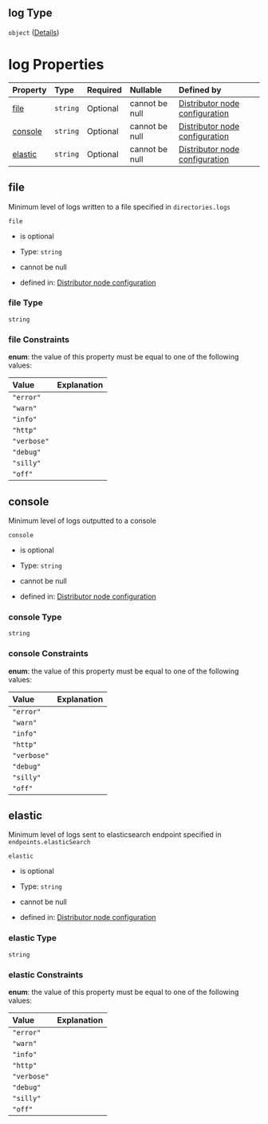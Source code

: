 ## log Type

`object` ([Details](definition-properties-log.md))

# log Properties

| Property            | Type     | Required | Nullable       | Defined by                                                                                                                       |
| :------------------ | :------- | :------- | :------------- | :------------------------------------------------------------------------------------------------------------------------------- |
| [file](#file)       | `string` | Optional | cannot be null | [Distributor node configuration](definition-properties-log-properties-file.md "undefined#/properties/log/properties/file")       |
| [console](#console) | `string` | Optional | cannot be null | [Distributor node configuration](definition-properties-log-properties-console.md "undefined#/properties/log/properties/console") |
| [elastic](#elastic) | `string` | Optional | cannot be null | [Distributor node configuration](definition-properties-log-properties-elastic.md "undefined#/properties/log/properties/elastic") |

## file

Minimum level of logs written to a file specified in `directories.logs`

`file`

*   is optional

*   Type: `string`

*   cannot be null

*   defined in: [Distributor node configuration](definition-properties-log-properties-file.md "undefined#/properties/log/properties/file")

### file Type

`string`

### file Constraints

**enum**: the value of this property must be equal to one of the following values:

| Value       | Explanation |
| :---------- | :---------- |
| `"error"`   |             |
| `"warn"`    |             |
| `"info"`    |             |
| `"http"`    |             |
| `"verbose"` |             |
| `"debug"`   |             |
| `"silly"`   |             |
| `"off"`     |             |

## console

Minimum level of logs outputted to a console

`console`

*   is optional

*   Type: `string`

*   cannot be null

*   defined in: [Distributor node configuration](definition-properties-log-properties-console.md "undefined#/properties/log/properties/console")

### console Type

`string`

### console Constraints

**enum**: the value of this property must be equal to one of the following values:

| Value       | Explanation |
| :---------- | :---------- |
| `"error"`   |             |
| `"warn"`    |             |
| `"info"`    |             |
| `"http"`    |             |
| `"verbose"` |             |
| `"debug"`   |             |
| `"silly"`   |             |
| `"off"`     |             |

## elastic

Minimum level of logs sent to elasticsearch endpoint specified in `endpoints.elasticSearch`

`elastic`

*   is optional

*   Type: `string`

*   cannot be null

*   defined in: [Distributor node configuration](definition-properties-log-properties-elastic.md "undefined#/properties/log/properties/elastic")

### elastic Type

`string`

### elastic Constraints

**enum**: the value of this property must be equal to one of the following values:

| Value       | Explanation |
| :---------- | :---------- |
| `"error"`   |             |
| `"warn"`    |             |
| `"info"`    |             |
| `"http"`    |             |
| `"verbose"` |             |
| `"debug"`   |             |
| `"silly"`   |             |
| `"off"`     |             |
